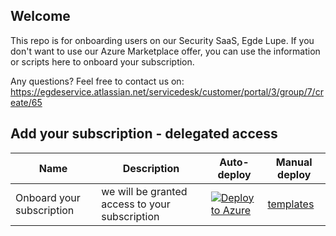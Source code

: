 ## Welcome
This repo is for onboarding users on our Security SaaS, Egde Lupe. If you don't want to use our Azure Marketplace offer, you can use the information or scripts here to onboard your subscription.

Any questions? Feel free to contact us on: https://egdeservice.atlassian.net/servicedesk/customer/portal/3/group/7/create/65

## Add your subscription - delegated access
Name | Description   | Auto-deploy   | Manual deploy |
-----| ------------- |--------------- |------- 
| Onboard your subscription | we will be granted access to your subscription | [![Deploy to Azure](https://aka.ms/deploytoazurebutton)](https://portal.azure.com/#create/Microsoft.Template/uri/https%3A%2F%2Fraw.githubusercontent.com%2FAzure%2FAzure-Lighthouse-samples%2Fmaster%2Ftemplates%2Fdelegated-resource-management%2FdelegatedResourceManagement.json) | [templates](https://github.com/Azure/Azure-Lighthouse-samples/tree/master/templates/delegated-resource-management)